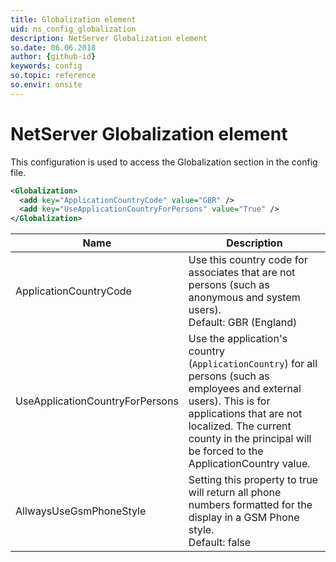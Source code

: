 ```yaml
---
title: Globalization element
uid: ns_config_globalization
description: NetServer Globalization element
so.date: 06.06.2018
author: {github-id}
keywords: config
so.topic: reference
so.envir: onsite
---
```


# NetServer Globalization element

This configuration is used to access the Globalization section in the config file.

```XML
<Globalization>
  <add key="ApplicationCountryCode" value="GBR" />
  <add key="UseApplicationCountryForPersons" value="True" />
</Globalization>
```

| Name | Description |
|---|---|
| ApplicationCountryCode | Use this country code for associates that are not persons (such as anonymous and system users).<br>Default: GBR (England) |
| UseApplicationCountryForPersons | Use the application's country (`ApplicationCountry`) for all persons (such as employees and external users). This is for applications that are not localized. The current county in the principal will be forced to the ApplicationCountry value. |
| AllwaysUseGsmPhoneStyle | Setting this property to true will return all phone numbers formatted for the display in a GSM Phone style.<br>Default: false |
